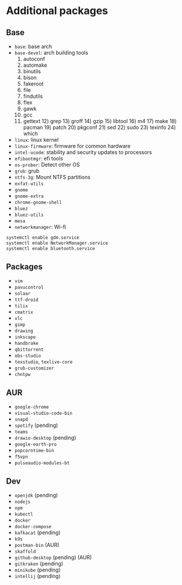 # Additional packages

## Base

- `base`: base arch
- `base-devel`: arch building tools
  1. autoconf
  2. automake
  3. binutils
  4. bison
  5. fakeroot
  6. file
  7. findutils
  8. flex
  9. gawk
  10. gcc
  11. gettext 12) grep 13) groff 14) gzip 15) libtool 16) m4 17) make 18) pacman 19) patch 20) pkgconf 21) sed 22) sudo 23) texinfo 24) which
- `linux`: linux kernel
- `linux-firmware`: firmware for common hardware
- `intel-ucode`: stability and security updates to processors
- `efibootmgr`: efi tools
- `os-prober`: Detect other OS
- `grub`: grub
- `ntfs-3g`: Mount NTFS partitions
- `exfat-utils`
- `gnome`
- `gnome-extra`
- `chrome-gnome-shell`
- `bluez`
- `bluez-utils`
- `mesa`
- `networkmanager`: Wi-fi

```sh
systemctl enable gdm.service
systemctl enable NetworkManager.service
systemctl enable bluetooth.service
```

## Packages

- `vim`
- `pavucontrol`
- `solaar`
- `ttf-droid`
- `tilix`
- `cmatrix`
- `vlc`
- `gimp`
- `drawing`
- `inkscape`
- `handbrake`
- `qbittorrent`
- `obs-studio`
- `texstudio`, `texlive-core`
- `grub-customizer`
- `chntpw`

## AUR

- `google-chrome`
- `visual-studio-code-bin`
- `snapd`
- `spotify` (pending)
- `teams`
- `drawio-desktop` (pending)
- `google-earth-pro`
- `popcorntime-bin`
- `f5vpn`
- `pulseaudio-modules-bt`

## Dev

- `openjdk` (pending)
- `nodejs`
- `npm`
- `kubectl`
- `docker`
- `docker-compose`
- `kafkacat` (pending)
- `k9s`
- `postman-bin` (AUR)
- `skaffold`
- `github-desktop` (pending) (AUR)
- `gitkraken` (pending)
- `minikube` (pending)
- `intellij` (pending)
